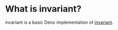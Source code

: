 # What is invariant?

invariant is a basic Deno implementation of
[invariant](https://github.com/zertosh/invariant).
